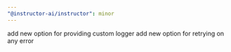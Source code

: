 ```yaml
---
"@instructor-ai/instructor": minor
---
```


add new option for providing custom logger
add new option for retrying on any error
